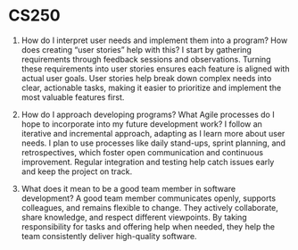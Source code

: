 # CS250
1. How do I interpret user needs and implement them into a program? How does creating “user stories” help with this?
I start by gathering requirements through feedback sessions and observations. Turning these requirements into user stories ensures each feature is aligned with actual user goals. User stories help break down complex needs into clear, actionable tasks, making it easier to prioritize and implement the most valuable features first.

2. How do I approach developing programs? What Agile processes do I hope to incorporate into my future development work?
I follow an iterative and incremental approach, adapting as I learn more about user needs. I plan to use processes like daily stand-ups, sprint planning, and retrospectives, which foster open communication and continuous improvement. Regular integration and testing help catch issues early and keep the project on track.

3. What does it mean to be a good team member in software development?
A good team member communicates openly, supports colleagues, and remains flexible to change. They actively collaborate, share knowledge, and respect different viewpoints. By taking responsibility for tasks and offering help when needed, they help the team consistently deliver high-quality software.
